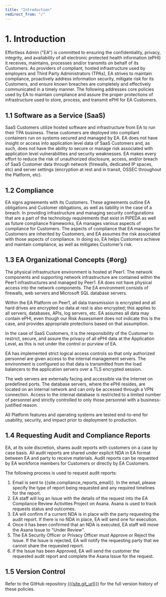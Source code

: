 ```yaml
---
title: "Introduction"
redirect_from: "/"
---
```


# 1. Introduction
Effortless Admin ("EA") is committed to ensuring the confidentiality, privacy, integrity, and availability of all electronic protected health information (ePHI) it receives, maintains, processes and/or transmits on behalf of its Customers. As providers of compliant, hosted infrastructure used by employers and Third Party Administrators (TPAs), EA strives to maintain compliance, proactively address information security, mitigate risk for its Customers, and ensure known breaches are completely and effectively communicated in a timely manner. The following addresses core policies used by EA to maintain compliance and assure the proper protections of infrastructure used to store, process, and transmit ePHI for EA Customers.

## 1.1 Software as a Service (SaaS)
SaaS Customers utilize hosted software and infrastructure from EA to run their TPA business. These customers are deployed into compliant containers run on systems secured and managed by EA. EA does not have insight or access into application level data of SaaS Customers and, as such, does not have the ability to secure or manage risk associated with application level vulnerabilities and security weaknesses. EA makes every effort to reduce the risk of unauthorized disclosure, access, and/or breach of SaaS Customer data through network (firewalls, dedicated IP spaces, etc) and server settings (encryption at rest and in transit, OSSEC throughout the Platform, etc).

## ​1.2​ Compliance
EA signs agreements with its Customers. These agreements outline EA obligations and Customer obligations, as well as liability in the case of a breach. In providing infrastructure and managing security configurations that are a part of the technology requirements that exist in PIPEDA as well as future compliance frameworks, EA manages various aspects of compliance for Customers. The aspects of compliance that EA manages for Customers are inherited by Customers, and EA assumes the risk associated with those aspects of compliance. In doing so, EA helps Customers achieve and maintain compliance, as well as mitigates Customer’s risk.

## 1.3 EA Organizational Concepts {#org}
The physical infrastructure environment is hosted at Peer1. The network components and supporting network infrastructure are contained within the Peer1 infrastructures and managed by Peer1. EA does not have physical access into the network components. The EA environment consists of firewalls, web servers and Microsoft SQL database servers.

Within the EA Platform on Peer1, all data transmission is encrypted and all hard drives are encrypted so data at rest is also encrypted; this applies to all servers,  databases, APIs, log servers, etc. EA assumes all data may contain ePHI, even though our Risk Assessment does not indicate this is the case, and provides appropriate protections based on that assumption.

In the case of SaaS Customers, it is the responsibility of the Customer to restrict, secure, and assure the privacy of all ePHI data at the Application Level, as this is not under the control or purview of EA.

EA has implemented strict logical access controls so that only authorized personnel are given access to the internal management servers. The environment is configured so that data is transmitted from the load balancers to the application servers over a TLS encrypted session.

The web servers are externally facing and accessible via the Internet on predefined ports. The database servers, where the ePHI resides, are located on an internal network and can only be accessed through a VPN connection. Access to the internal database is restricted to a limited number of personnel and strictly controlled to only those personnel with a business-justified reason.

All Platform features and operating systems are tested end-to-end for usability, security, and impact prior to deployment to production.

## ​1.4​ Requesting Audit and Compliance Reports
EA, at its sole discretion, shares audit reports with customers on a case by case basis. All audit reports are shared under explicit NDA in EA format between EA and party to receive materials. Audit reports can be requested by EA workforce members for Customers or directly by EA Customers.

The following process is used to request audit reports:
1. Email is sent to {{site.compliance_reports_email}}. In the email, please specify the type of report being requested and any required timelines for the report.
1. EA staff will log an Issue with the details of the request into the EA Compliance Review Activities Project on Asana. Asana is used to track requests status and outcomes.
1. EA will confirm if a current NDA is in place with the party requesting the audit report. If there is no NDA in place, EA will send one for execution.
1. Once it has been confirmed that an NDA is executed, EA staff will move the Asana Issue to "Under Review".
1. The EA Security Officer or Privacy Officer must Approve or Reject the Issue. If the Issue is rejected, EA will notify the requesting party that we cannot share the requested report.
1. If the Issue has been Approved, EA will send the customer the requested audit report and complete the Asana Issue for the request.

## ​1.5​ Version Control
Refer to the GitHub repository [({{site.git_url}})]({{site.git_url}}) for the full version history of these policies.
